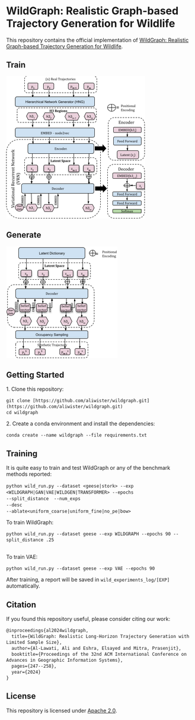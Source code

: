 # WildGraph: Realistic Graph-based Trajectory Generation for Wildlife
This repository contains the official implementation of [WildGraph: Realistic Graph-based Trajectory Generation for Wildlife]().
## Train 
![MODEL](assets/wildgraph-train.png)

## Generate
![MODEL](assets/wildgraph-gen.png)


## Getting Started

1\. Clone this repository:
```
git clone [https://github.com/aliwister/wildgraph.git](https://github.com/aliwister/wildgraph.git)
cd wildgraph
```

2\. Create a conda environment and install the dependencies:
```
conda create --name wildgraph --file requirements.txt
```

## Training

It is quite easy to train and test WildGraph or any of the benchmark methods reported:

<code>python wild_run.py --dataset <geese|stork> --exp <WILDGRAPH|GAN|VAE|WILDGEN|TRANSFORMER> --epochs <epochs> --split_distance <r> --num_exps <number of experiments to average> --desc <a general description> --ablate<uniform_coarse|uniform_fine|no_pe|bow></code>


To train WildGraph:
```
python wild_run.py --dataset geese --exp WILDGRAPH --epochs 90 --split_distance .25


```
To train VAE:
```
python wild_run.py --dataset geese --exp VAE --epochs 90 
```

After training, a report will be saved in `wild_experiments_log/[EXP]` automatically.


## Citation

If you found this repository useful, please consider citing our work:

```
@inproceedings{al2024wildgraph,
  title={WildGraph: Realistic Long-Horizon Trajectory Generation with Limited Sample Size},
  author={Al-Lawati, Ali and Eshra, Elsayed and Mitra, Prasenjit},
  booktitle={Proceedings of the 32nd ACM International Conference on Advances in Geographic Information Systems},
  pages={247--258},
  year={2024}
}
```

## License

This repository is licensed under [Apache 2.0](LICENSE).
